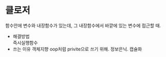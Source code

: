 # 클로저

함수안에 변수와 내장함수가 있는데, 그 내장함수에서 바깥에 있는 변수에 접근할 때.
- 해결방법  
    즉시실행함수
- 쓰는 이유
    객체지향 oop처럼 privite으로 쓰기 위해. 정보은닉. 캡슐화  
